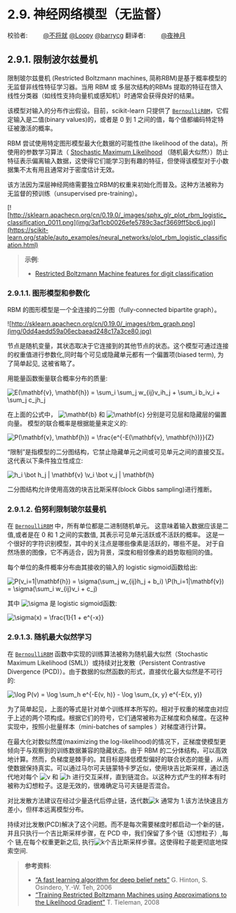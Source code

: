 # 2.9. 神经网络模型（无监督）

校验者:
        [@不将就](https://github.com/apachecn/scikit-learn-doc-zh)
        [@Loopy](https://github.com/loopyme)
        [@barrycg](https://github.com/barrycg)
翻译者:
        [@夜神月](https://github.com/apachecn/scikit-learn-doc-zh)

## 2.9.1. 限制波尔兹曼机

限制玻尔兹曼机 (Restricted Boltzmann machines, 简称RBM)是基于概率模型的无监督非线性特征学习器。当用 RBM 或 多层次结构的RBMs 提取的特征在馈入线性分类器（如线性支持向量机或感知机）时通常会获得良好的结果。

该模型对输入的分布作出假设。目前，scikit-learn 只提供了 [`BernoulliRBM`](https://scikit-learn.org/stable/modules/generated/sklearn.neural_network.BernoulliRBM.html#sklearn.neural_network.BernoulliRBM "sklearn.neural_network.BernoulliRBM")，它假定输入是二值(binary values)的，或者是 0 到 1 之间的值，每个值都编码特定特征被激活的概率。

RBM 尝试使用特定图形模型最大化数据的可能性(the likelihood of the data)。所使用的参数学习算法（ [Stochastic Maximum Likelihood](#sml) （随机最大似然））防止特征表示偏离输入数据，这使得它们能学习到有趣的特征，但使得该模型对于小数据集不太有用且通常对于密度估计无效。

该方法因为深层神经网络需要独立RBM的权重来初始化而普及。这种方法被称为无监督的预训练（unsupervised pre-training）。

[![http://sklearn.apachecn.org/cn/0.19.0/_images/sphx_glr_plot_rbm_logistic_classification_0011.png](img/3af1cb0026efe5789c3acf3669ff5bc6.jpg)](https://scikit-learn.org/stable/auto_examples/neural_networks/plot_rbm_logistic_classification.html)

> **示例**:
>*   [Restricted Boltzmann Machine features for digit classification](https://scikit-learn.org/stable/auto_examples/neural_networks/plot_rbm_logistic_classification.html#sphx-glr-auto-examples-neural-networks-plot-rbm-logistic-classification-py)

### 2.9.1.1. 图形模型和参数化

RBM 的图形模型是一个全连接的二分图（fully-connected bipartite graph）。

![http://sklearn.apachecn.org/cn/0.19.0/_images/rbm_graph.png](img/0dd4aedd59a06ecbaead248c17a3ce80.jpg)

节点是随机变量，其状态取决于它连接到的其他节点的状态。这个模型可通过连接的权重值进行参数化,同时每个可见或隐藏单元都有一个偏置项(biased term), 为了简单起见, 这被省略了。

用能量函数衡量联合概率分布的质量:

![E(\mathbf{v}, \mathbf{h}) = \sum_i \sum_j w_{ij}v_ih_j + \sum_i b_iv_i  + \sum_j c_jh_j](img/5959a6fe3c27570b7d474f26126eb628.jpg)


在上面的公式中， ![\mathbf{b}](img/4dee38783cbd4faef5d5639ce23a5c59.jpg) 和 ![\mathbf{c}](img/a4dd5119f3eeb13b99180aab64917975.jpg) 分别是可见层和隐藏层的偏置向量。 模型的联合概率是根据能量来定义的:

![P(\mathbf{v}, \mathbf{h}) = \frac{e^{-E(\mathbf{v}, \mathbf{h})}}{Z}](img/224162d8cfff6c8ad85718be6b261b70.jpg)

“限制”是指模型的二分图结构，它禁止隐藏单元之间或可见单元之间的直接交互。 这代表以下条件独立性成立:


![h_i \bot h_j | \mathbf{v} \\v_i \bot v_j | \mathbf{h}](img/9521899a181a367c5873e61b9f7785ce.jpg)


二分图结构允许使用高效的块吉比斯采样(block Gibbs sampling)进行推断。

### 2.9.1.2. 伯努利限制玻尔兹曼机

在 [`BernoulliRBM`](https://scikit-learn.org/stable/modules/generated/sklearn.neural_network.BernoulliRBM.html#sklearn.neural_network.BernoulliRBM "sklearn.neural_network.BernoulliRBM") 中，所有单位都是二进制随机单元。 这意味着输入数据应该是二值,或者是在 0 和 1 之间的实数值, 其表示可见单元活跃或不活跃的概率。 这是一个很好的字符识别模型，其中的关注点是哪些像素是活跃的，哪些不是。 对于自然场景的图像，它不再适合，因为背景，深度和相邻像素的趋势取相同的值。

每个单位的条件概率分布由其接收的输入的 logistic sigmoid函数给出:


![P(v_i=1|\mathbf{h}) = \sigma(\sum_j w_{ij}h_j + b_i) \\P(h_i=1|\mathbf{v}) = \sigma(\sum_i w_{ij}v_i + c_j)](img/e6811d3f6333e9490d602db8dc1e3d96.jpg)


其中 ![\sigma](img/8c4a5c99b21079b9fb1be49910ff96e3.jpg) 是 logistic sigmoid函数:

![\sigma(x) = \frac{1}{1 + e^{-x}}](img/f1c8c9b812ae1b6ec189eda900e47269.jpg)

### 2.9.1.3. 随机最大似然学习

在 [`BernoulliRBM`](https://scikit-learn.org/stable/modules/generated/sklearn.neural_network.BernoulliRBM.html#sklearn.neural_network.BernoulliRBM "sklearn.neural_network.BernoulliRBM") 函数中实现的训练算法被称为随机最大似然（Stochastic Maximum Likelihood (SML)）或持续对比发散（Persistent Contrastive Divergence (PCD)）。由于数据的似然函数的形式，直接优化最大似然是不可行的:

![\log P(v) = \log \sum_h e^{-E(v, h)} - \log \sum_{x, y} e^{-E(x, y)}](img/1252aa7af065b0afd424b2ff01b4e2a5.jpg)

为了简单起见，上面的等式是针对单个训练样本所写的。相对于权重的梯度由对应于上述的两个项构成。根据它们的符号，它们通常被称为正梯度和负梯度。在这种实现中，按照小批量样本（mini-batches of samples ）对梯度进行计算。

在最大化对数似然度(maximizing the log-likelihood)的情况下，正梯度使模型更倾向于与观察到的训练数据兼容的隐藏状态。由于 RBM 的二分体结构，可以高效地计算。然而，负梯度是棘手的。其目标是降低模型偏好的联合状态的能量，从而使数据保持真实。可以通过马尔可夫链蒙特卡罗近似，使用块吉比斯采样，通过迭代地对每个 ![v](img/ce7fd91ddb116ab5d747de0316caf657.jpg) 和 ![h](img/c5f49595b56010ad04fce358940848e5.jpg) 进行交互采样，直到链混合。以这种方式产生的样本有时被称为幻想粒子。这是无效的，很难确定马可夫链是否混合。

对比发散方法建议在经过少量迭代后停止链，迭代数![k](img/f93871977da52a6d11045d57c3e18728.jpg) 通常为 1.该方法快速且方差小，但样本远离模型分布。

持续对比发散(PCD)解决了这个问题。而不是每次需要梯度时都启动一个新的链，并且只执行一个吉比斯采样步骤，在 PCD 中，我们保留了多个链（幻想粒子）,每个 链,在每个权重更新之后, 执行![k](img/f93871977da52a6d11045d57c3e18728.jpg)个吉比斯采样步骤。这使得粒子能更彻底地探索空间.

> **参考资料**:
>*   [“A fast learning algorithm for deep belief nets”](http://www.cs.toronto.edu/~hinton/absps/fastnc.pdf) G. Hinton, S. Osindero, Y.-W. Teh, 2006
>*   [“Training Restricted Boltzmann Machines using Approximations to the Likelihood Gradient”](http://www.cs.toronto.edu/~tijmen/pcd/pcd.pdf) T. Tieleman, 2008
